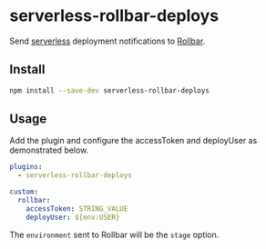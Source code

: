 # serverless-rollbar-deploys

Send [serverless](https://serverless.com) deployment notifications to [Rollbar](http://rollbar.com).

## Install

```bash
npm install --save-dev serverless-rollbar-deploys
```

## Usage

Add the plugin and configure the accessToken and deployUser as demonstrated below.

```yaml
plugins:
  - serverless-rollbar-deploys

custom:
  rollbar:
    accessToken: STRING_VALUE
    deployUser: ${env:USER}
```

The `environment` sent to Rollbar will be the `stage` option.
